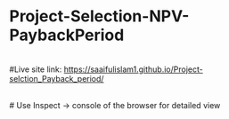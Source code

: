 # Project-Selection-NPV-PaybackPeriod

<br>#Live site link: https://saaifulislam1.github.io/Project-selction_Payback_period/

<br># Use Inspect -> console of the browser for detailed view

